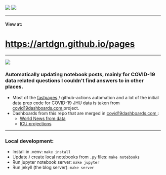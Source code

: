 ![](https://github.com/artdgn/pages/workflows/CI/badge.svg) 
![](https://github.com/artdgn/pages/workflows/GH-Pages%20Status/badge.svg) 

-----------

#### View at:
# https://artdgn.github.io/pages

-----------
![](https://artdgn.github.io/images/covid-pages.gif)
### Automatically updating notebook posts, mainly for COVID-19 data related questions I couldn't find answers to in other places.

- Most of the [fastpages](https://github.com/fastai/fastpages) / github-actions automation and a lot of the initial data prep 
code for COVID-19 JHU data is taken from [covid19dashboards.com ](https://github.com/github/covid19-dashboard) project.
- Dashboards from this repo that are merged in [covid19dashboards.com ](https://github.com/github/covid19-dashboard):
  - [World News from data](https://covid19dashboards.com/covid-news/)
  - [ICU projections](https://covid19dashboards.com/covid-progress-projections/)
    

-----------

### Local development:
- Install in .venv: `make install`
- Update / create local notebooks from `.py` files: `make notebooks` 
- Run jupyter notebook server: `make jupyter` 
- Run jekyll (the blog server): `make server`